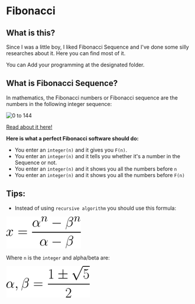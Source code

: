 # Fibonacci

## What is this?

Since I was a little boy, I liked Fibonacci Sequence and I've done some silly researches about it. Here you can find most of it.

You can Add your programming at the designated folder.

## What is Fibonacci Sequence?
In mathematics, the Fibonacci numbers or Fibonacci sequence are the numbers in the following integer sequence:

![0 to 144](http://upload.wikimedia.org/math/c/a/b/cabe91689f6a1af616ace02827c6e89c.png)

[Read about it here!](http://en.wikipedia.org/wiki/Fibonacci_number)

**Here is what a perfect Fibonacci software should do:**

+ You enter an `integer(n)` and it gives you `F(n)`.
+ You enter an `integer(n)` and it tells you whether it's a number in the Sequence or not.
+ You enter an `integer(n)` and it shows you all the numbers before `n`
+ You enter an `integer(n)` and it shows you all the numbers before `F(n)`

## Tips:
+ Instead of using `recursive algorithm` you should use this formula:

![Faster way to calculate Fibonacci numbers](assets/formula-1.gif)

Where `n` is the `integer` and alpha/beta are:

![what are alpha and beta](assets/formula-2.gif)
